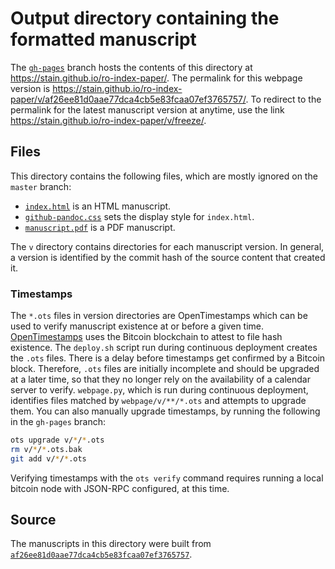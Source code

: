 # Output directory containing the formatted manuscript

The [`gh-pages`](https://github.com/stain/ro-index-paper/tree/gh-pages) branch hosts the contents of this directory at https://stain.github.io/ro-index-paper/.
The permalink for this webpage version is https://stain.github.io/ro-index-paper/v/af26ee81d0aae77dca4cb5e83fcaa07ef3765757/.
To redirect to the permalink for the latest manuscript version at anytime, use the link https://stain.github.io/ro-index-paper/v/freeze/.

## Files

This directory contains the following files, which are mostly ignored on the `master` branch:

+ [`index.html`](index.html) is an HTML manuscript.
+ [`github-pandoc.css`](github-pandoc.css) sets the display style for `index.html`.
+ [`manuscript.pdf`](manuscript.pdf) is a PDF manuscript.

The `v` directory contains directories for each manuscript version.
In general, a version is identified by the commit hash of the source content that created it.

### Timestamps

The `*.ots` files in version directories are OpenTimestamps which can be used to verify manuscript existence at or before a given time.
[OpenTimestamps](https://opentimestamps.org/) uses the Bitcoin blockchain to attest to file hash existence.
The `deploy.sh` script run during continuous deployment creates the `.ots` files.
There is a delay before timestamps get confirmed by a Bitcoin block.
Therefore, `.ots` files are initially incomplete and should be upgraded at a later time, so that they no longer rely on the availability of a calendar server to verify.
`webpage.py`, which is run during continuous deployment, identifies files matched by `webpage/v/**/*.ots` and attempts to upgrade them.
You can also manually upgrade timestamps, by running the following in the `gh-pages` branch:

```sh
ots upgrade v/*/*.ots
rm v/*/*.ots.bak
git add v/*/*.ots
```

Verifying timestamps with the `ots verify` command requires running a local bitcoin node with JSON-RPC configured, at this time.

## Source

The manuscripts in this directory were built from
[`af26ee81d0aae77dca4cb5e83fcaa07ef3765757`](https://github.com/stain/ro-index-paper/commit/af26ee81d0aae77dca4cb5e83fcaa07ef3765757).

